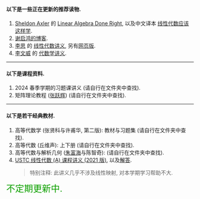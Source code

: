 #### 以下是一些正在更新的推荐读物. 
1. [Sheldon Axler](https://linear.axler.net/) 的 [Linear Algebra Done Right](https://linear.axler.net/LADR4e.pdf), 以及中文译本 [线性代数应该这样学](https://linear.axler.net/LADR4eChinese.pdf). 
2. [谢启鸿的博客](https://www.cnblogs.com/torsor). 
3. [李思](https://space.bilibili.com/510673295) 的 [线性代数讲义](https://sili-math.github.io/notes/LinearAlgebra.pdf), 另有[网页版](https://sili-math.github.io/notes/LA/LA.html). 
4. [李文威](https://wwli.asia/index.php/en/books-item-en) 的 [代数学讲义](https://wwli.asia/downloads/books/EAlg-Notes.pdf). 

***

#### 以下是课程资料. 

1. 2024 春季学期的习题课讲义 (请自行在文件夹中查找). 
2. 矩阵理论教程 ([张跃辉](https://space.bilibili.com/691509037)) (请自行在文件夹中查找). 
   
***

#### 以下是若干经典教材. 

1. 高等代数学 (张贤科与许甫华, 第二版): 教材与习题集 (请自行在文件夹中查找).
2. 高等代数 (丘维声): 上下册 (请自行在文件夹中查找). 
3. 高等代数与解析几何 ([朱富海](https://space.bilibili.com/509086270)与陈智奇): (请自行在文件夹中查找). 
4. [USTC 线性代数 (A) 课程讲义 (2021 版)](http://home.ustc.edu.cn/~richardzheng/math/LAwxm.pdf), 以及[解答](http://home.ustc.edu.cn/~richardzheng/math/LA.pdf). 
    > 特别注释: 此讲义几乎不涉及线性映射, 对本学期学习帮助不大.

<font color = teal, size = 5> 不定期更新中. </font>
